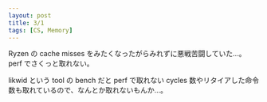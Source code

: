 ```yaml
---
layout: post
title: 3/1
tags: [CS, Memory]
---
```


Ryzen の cache misses をみたくなったがらみれずに悪戦苦闘していた...。
perf でさくっと取れない。

likwid という tool の bench だと perf で取れない cycles 数やリタイアした命令数も取れているので、なんとか取れないもんか...。
